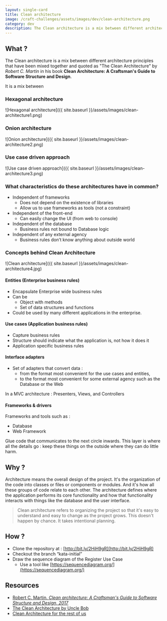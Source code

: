 ```yaml
---
layout: single-card
title: Clean architecture
image: /craft-challenges/assets/images/dev/clean-architecture.png
category: dev
description: The Clean architecture is a mix between different architecture principles that have been mixed together and quote as The Clean Architecture by Uncle Bob.
---
```


## What ?
The Clean architecture is a mix between different architecture principles that have been mixed together and quoted as "The Clean Architecture" by *Robert C. Martin* in his book **Clean Architecture: A Craftsman's Guide to Software Structure and Design**.

It is a mix between

### Hexagonal architecture
![Hexagonal architecture]({{ site.baseurl }}/assets/images/clean-architecture1.png)

### Onion architecture
![Onion architecture]({{ site.baseurl }}/assets/images/clean-architecture2.png)

### Use case driven approach
![Use case driven approach]({{ site.baseurl }}/assets/images/clean-architecture3.png)

### What characteristics do these architectures have in common?
* Independent of frameworks
    * Does not depend on the existence of libraries
	* Allow us to use frameworks as tools (not a constraint)
* Independent of the front-end
	* Can easily change the UI (from web to console)
* Independent of the database
	* Business rules not bound to Database logic
* Independent of any external agency
	* Business rules don’t know anything about outside world

### Concepts behind Clean Architecture
![Clean architecture]({{ site.baseurl }}/assets/images/clean-architecture4.jpg)

#### Entities (Enterprise business rules)
* Encapsulate Enterprise wide business rules
* Can be 
    * Object with methods
    * Set of data structures and functions
* Could be used by many different applications in the enterprise.

#### Use cases (Application business rules)
* Capture business rules
* Structure should indicate what the application is, not how it does it
* Application specific business rules

#### Interface adapters
* Set of adapters that convert data :
    * from the format most convenient for the use cases and entities, 
    * to the format most convenient for some external agency such as the Database or the Web

In a MVC architecture :
Presenters, Views, and Controllers

#### Frameworks & drivers
Frameworks and tools such as : 
* Database
* Web Framework

Glue code that communicates to the next circle inwards. This layer is where all the details go : keep these things on the outside where they can do little harm.

## Why ?
Architecture means the overall design of the project. It's the organization of the code into classes or files or components or modules. And it's how all these groups of code relate to each other. The architecture defines where the application performs its core functionality and how that functionality interacts with things like the database and the user interface.

> Clean architecture refers to organizing the project so that it's easy to understand and easy to change as the project grows. This doesn't happen by chance. It takes intentional planning.

## How ?
* Clone the repository at : [http://bit.ly/2HiH9gR](http://bit.ly/2HiH9gR)
* Checkout the branch “kata-initial”
* Draw the sequence diagram of the Register Use Case
    * Use a tool like [https://sequencediagram.org/](https://sequencediagram.org/)

## Resources
* [Robert C. Martin. *Clean architecture: A Craftsman's Guide to Software Structure and Design, 2017*](https://www.amazon.com/Clean-Architecture-Craftsmans-Software-Structure/dp/0134494164/ref=sr_1_1_sspa?s=books&ie=UTF8&qid=1535097445&sr=1-1-spons&keywords=clean+architecture&psc=1)
* [The Clean Architecture by Uncle Bob](https://blog.cleancoder.com/uncle-bob/2012/08/13/the-clean-architecture.html)
* [Clean Architecture for the rest of us](https://pusher.com/tutorials/clean-architecture-introduction)
